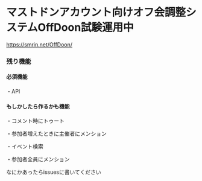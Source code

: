 # マストドンアカウント向けオフ会調整システムOffDoon試験運用中

https://smrin.net/OffDoon/


### 残り機能

#### 必須機能

・API

#### もしかしたら作るかも機能

・コメント時にトゥート

・参加者増えたときに主催者にメンション

・イベント検索

・参加者全員にメンション


なにかあったらissuesに書いてください
